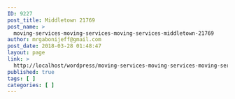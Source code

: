 ```yaml
---
ID: 9227
post_title: Middletown 21769
post_name: >
  moving-services-moving-services-moving-services-middletown-21769
author: mrgabonijeff@gmail.com
post_date: 2018-03-28 01:48:47
layout: page
link: >
  http://localhost/wordpress/moving-services-moving-services-moving-services-middletown-21769/
published: true
tags: [ ]
categories: [ ]
---
```

